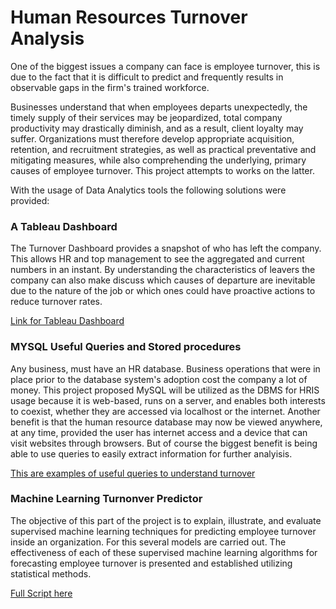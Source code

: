 # Human Resources Turnover Analysis

One of the biggest issues a company can face is employee turnover, this is due to the fact that it is difficult to predict and frequently results in observable gaps in the firm's trained workforce.

Businesses understand that when employees departs unexpectedly, the timely supply of their services may be jeopardized, total company productivity may drastically diminish, and as a result, client loyalty may suffer. Organizations must therefore develop appropriate acquisition, retention, and recruitment strategies, as well as practical preventative and mitigating measures, while also comprehending the underlying, primary causes of employee turnover. This project attempts to works on the latter.

With the usage of Data Analytics tools the following solutions were provided:

### A Tableau Dashboard


The Turnover Dashboard provides a snapshot of who has left the company. This allows HR and top management to see the aggregated and current numbers in an instant. By understanding the characteristics of leavers the company can also make discuss which causes of departure are inevitable due to the nature of the job or which ones could have proactive actions to reduce turnover rates.

<a href="https://public.tableau.com/shared/S5CB39RDN?:display_count=n&:origin=viz_share_link" target="_blank">Link for Tableau Dashboard</a>

### MYSQL Useful Queries and Stored procedures


Any business, must have an HR database. Business operations that were in place prior to the database system's adoption cost the company a lot of money. This project proposed MySQL will be utilized as the DBMS for HRIS usage because it is web-based, runs on a server, and enables both interests to coexist, whether they are accessed via localhost or the internet. Another benefit is that the human resource database may now be viewed anywhere, at any time, provided the user has internet access and a device that can visit websites through browsers. But of course the biggest benefit is being able to use queries to easily extract information for further analyisis.

[This are examples of useful queries to understand turnover](https://github.com/mbastcast/peopleanalytics/blob/main/peopleanalytics.sql)

### Machine Learning Turnonver Predictor


The objective of this part of the project is to explain, illustrate, and evaluate supervised machine learning techniques for predicting employee turnover inside an organization. For this several models are carried out. The effectiveness of each of these supervised machine learning algorithms for forecasting employee turnover is presented and established utilizing statistical methods. 


[Full Script here](https://github.com/mbastcast/peopleanalytics/blob/main/FINAL%20People%20Analytics_Satisfaction.ipynb)
